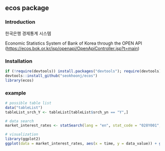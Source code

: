 ecos package
---

### Introduction
한국은행 경제통계 시스템  

Economic Statistics System of Bank of Korea through the OPEN API  
(https://ecos.bok.or.kr/jsp/openapi/OpenApiController.jsp?t=main)

### Installation
```r
if (!require(devtools)) install.packages("devtools"); require(devtools)  
devtools::install_github("seokhoonj/ecos")  
library(ecos)
```

### example 
```r
# possible table list
data("tableList")
tableList_srch_Y <- tableList[tableList$srch_yn == "Y",] 

# data search 
market_interest_rates <- statSearch(lang = "en", stat_code = "028Y001", item_code = "BEEA14")

# visualization
library(ggplot2)
ggplot(data = market_interest_rates, aes(x = time, y = data_value)) + geom_line(stat = "identity")
```

